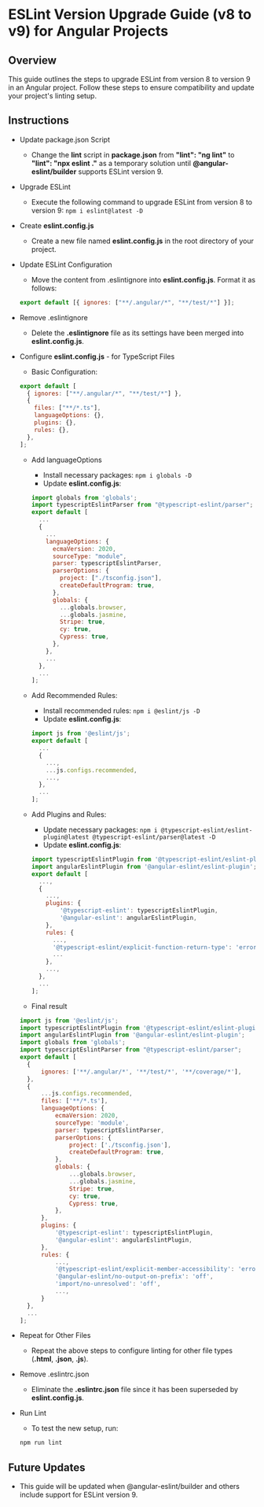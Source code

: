 # ESLint Version Upgrade Guide (v8 to v9) for Angular Projects

## Overview

This guide outlines the steps to upgrade ESLint from version 8 to version 9 in an Angular project. Follow these steps to ensure compatibility and update your project's linting setup.

## Instructions

- Update package.json Script
  - Change the **lint** script in **package.json** from **"lint": "ng lint"** to **"lint": "npx eslint ."** as a temporary solution until **@angular-eslint/builder** supports ESLint version 9.
- Upgrade ESLint
  - Execute the following command to upgrade ESLint from version 8 to version 9:
    `npm i eslint@latest -D`
- Create **eslint.config.js**
  - Create a new file named **eslint.config.js** in the root directory of your project.
- Update ESLint Configuration
  - Move the content from .eslintignore into **eslint.config.js**. Format it as follows:
  ```javascript
  export default [{ ignores: ["**/.angular/*", "**/test/*"] }];
  ```
- Remove .eslintignore
  - Delete the **.eslintignore** file as its settings have been merged into **eslint.config.js**.
- Configure **eslint.config.js** - for TypeScript Files

  - Basic Configuration:

  ```javascript
  export default [
    { ignores: ["**/.angular/*", "**/test/*"] },
    {
      files: ["**/*.ts"],
      languageOptions: {},
      plugins: {},
      rules: {},
    },
  ];
  ```

  - Add languageOptions

    - Install necessary packages:
      `npm i globals -D`
    - Update **eslint.config.js**:

    ```javascript
    import globals from 'globals';
    import typescriptEslintParser from "@typescript-eslint/parser";
    export default [
      ...
      {
        ...
        languageOptions: {
          ecmaVersion: 2020,
          sourceType: "module",
          parser: typescriptEslintParser,
          parserOptions: {
            project: ["./tsconfig.json"],
            createDefaultProgram: true,
          },
          globals: {
            ...globals.browser,
            ...globals.jasmine,
            Stripe: true,
            cy: true,
            Cypress: true,
          },
        },
        ...
      },
      ...
    ];
    ```

  - Add Recommended Rules:

    - Install recommended rules:
      `npm i @eslint/js -D`
    - Update **eslint.config.js**:

    ```javascript
    import js from '@eslint/js';
    export default [
      ...
      {
        ...,
        ...js.configs.recommended,
        ...,
      },
      ...
    ];
    ```

  - Add Plugins and Rules:

    - Update necessary packages:
      `npm i @typescript-eslint/eslint-plugin@latest @typescript-eslint/parser@latest -D`
    - Update **eslint.config.js**:

    ```javascript
    import typescriptEslintPlugin from '@typescript-eslint/eslint-plugin';
    import angularEslintPlugin from '@angular-eslint/eslint-plugin';
    export default [
      ...,
      {
        ...,
        plugins: {
            '@typescript-eslint': typescriptEslintPlugin,
            '@angular-eslint': angularEslintPlugin,
        },
        rules: {
          ...,
          '@typescript-eslint/explicit-function-return-type': 'error',
          ...
        },
        ...,
      },
      ...
    ];
    ```

  - Final result

  ```javascript
  import js from '@eslint/js';
  import typescriptEslintPlugin from '@typescript-eslint/eslint-plugin';
  import angularEslintPlugin from '@angular-eslint/eslint-plugin';
  import globals from 'globals';
  import typescriptEslintParser from "@typescript-eslint/parser";
  export default [
    {
        ignores: ['**/.angular/*', '**/test/*', '**/coverage/*'],
    },
    {
        ...js.configs.recommended,
        files: ['**/*.ts'],
        languageOptions: {
            ecmaVersion: 2020,
            sourceType: 'module',
            parser: typescriptEslintParser,
            parserOptions: {
                project: ['./tsconfig.json'],
                createDefaultProgram: true,
            },
            globals: {
                ...globals.browser,
                ...globals.jasmine,
                Stripe: true,
                cy: true,
                Cypress: true,
            },
        },
        plugins: {
            '@typescript-eslint': typescriptEslintPlugin,
            '@angular-eslint': angularEslintPlugin,
        },
        rules: {
            ...,
            '@typescript-eslint/explicit-member-accessibility': 'error',
            '@angular-eslint/no-output-on-prefix': 'off',
            'import/no-unresolved': 'off',
            ...,
        }
    },
    ...
  ];
  ```

- Repeat for Other Files
  - Repeat the above steps to configure linting for other file types (**.html**, **.json**, **.js**).
- Remove .eslintrc.json
  - Eliminate the **.eslintrc.json** file since it has been superseded by **eslint.config.js**.
- Run Lint

  - To test the new setup, run:

  ```javascript
  npm run lint
  ```

## Future Updates

- This guide will be updated when @angular-eslint/builder and others include support for ESLint version 9.
